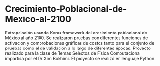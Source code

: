 # Crecimiento-Poblacional-de-Mexico-al-2100
Extrapolación usando Keras framework del crecimiento poblacional de México al año 2100. Se realizaron pruebas con diferentes funciones de activacion y comprobaciones gráficas de costos tanto para el conjunto de pruebas como el de validación a lo largo de diferentes épocas. Proyecto realizado para la clase de Temas Selectos de Física Computacional impartida por el Dr Xim Bokhimi. El proyecto se realizó en lenguaje Python.
